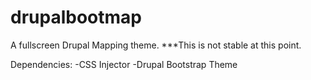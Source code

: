drupalbootmap
=============

A fullscreen Drupal Mapping theme. ***This is not stable at this point.

Dependencies:
-CSS Injector
-Drupal Bootstrap Theme
